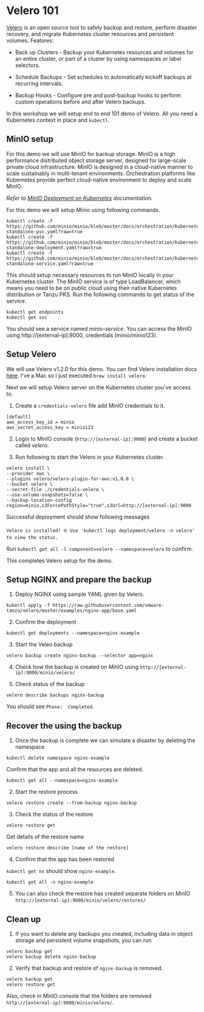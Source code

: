 # Velero 101
[Velero](https://velero.io/) is an open source tool to safely backup and restore, perform disaster recovery, and migrate Kubernetes cluster resources and persistent volumes.
Features:
* Back up Clusters - Backup your Kubernetes resources and volumes for an entire cluster, or part of a cluster by using namespaces or label selectors.

* Schedule Backups - Set schedules to automatically kickoff backups at recurring intervals.

* Backup Hooks - Configure pre and post-backup hooks to perform custom operations before and after Velero backups.

In this workshop we will setup end to end 101 demo of Velero.
All you need a Kubernetes context in place and `kubectl`.

## MinIO setup
For this demo we will use MinIO for backup storage.
MinIO is a high performance distributed object storage server, designed for large-scale private cloud infrastructure. MinIO is designed in a cloud-native manner to scale sustainably in multi-tenant environments. Orchestration platforms like Kubernetes provide perfect cloud-native environment to deploy and scale MinIO.

*Refer to [MinIO Deployment on Kubernetes](https://docs.min.io/docs/deploy-minio-on-kubernetes.html) documentation.*

For this demo we will setup Minio using following commands.

~~~~
kubectl create -f https://github.com/minio/minio/blob/master/docs/orchestration/kubernetes/minio-standalone-pvc.yaml?raw=true
kubectl create -f https://github.com/minio/minio/blob/master/docs/orchestration/kubernetes/minio-standalone-deployment.yaml?raw=true
kubectl create -f https://github.com/minio/minio/blob/master/docs/orchestration/kubernetes/minio-standalone-service.yaml?raw=true
~~~~

This should setup necessary resources to run MinIO locally in your Kubernetes cluster.
The MinIO service is of type LoadBalancer, which means you need to be on public cloud using their native Kubernetes distribution or
Tanzu PKS.
Run the following commands to get status of the service.

~~~~
kubectl get endpoints
kubectl get svc
~~~~

You should see a service named *minio-service*.
You can access the MinIO using http://[external-ip]:9000, credentials (minio/minio123).

## Setup Velero
We will use Velero v1.2.0 for this demo.
You can find Velero installation docs [here](https://velero.io/docs/v1.2.0/basic-install/).
I've a Mac so I just executed `brew install velero`.

Next we will setup Velero server on the Kubernetes cluster you've access to.
1. Create a `credentials-velero` file add MinIO credentials to it.
~~~~
[default]
aws_access_key_id = minio
aws_secret_access_key = minio123
~~~~

2. Login to MinIO console (`http://[external-ip]:9000`) and create a bucket called *velero*.

3. Run following to start the Velero in your Kubernetes cluster.

~~~~
velero install \
--provider aws \
--plugins velero/velero-plugin-for-aws:v1.0.0 \
--bucket velero \
--secret-file ./credentials-velero \
--use-volume-snapshots=false \
--backup-location-config region=minio,s3ForcePathStyle="true",s3Url=http://[external-ip]:9000
~~~~

Successful deployment should show following messages

`Velero is installed! ⛵ Use 'kubectl logs deployment/velero -n velero' to view the status.`

Run `kubectl get all -l component=velero --namespace=velero` to confirm.

This completes Velero setup for the demo.

## Setup NGINX and prepare the backup
1. Deploy NGINX using sample YAML given by Velero.

`kubectl apply -f https://raw.githubusercontent.com/vmware-tanzu/velero/master/examples/nginx-app/base.yaml`

2. Confirm the deployment

`kubectl get deployments --namespace=nginx-example`

3. Start the Veleo backup

`velero backup create nginx-backup --selector app=nginx`

4. Check how the backup is created on MinIO using `http://[external-ip]:9000/minio/velero/`

5. Check status of the backup

`velero describe backups nginx-backup`

You should see `Phase:  Completed`.

## Recover the using the backup
1. Once the backup is complete we can simulate a disaster by deleting the namespace

`kubectl delete namespace nginx-example`

Confirm that the app and all the resources are deleted.

`kubectl get all --namespace=nginx-example`

2. Start the restore process

`velero restore create --from-backup nginx-backup`

3. Check the status of the restore

`velero restore get`

Get details of the restore name

`velero restore describe [name of the restore]`

4. Confirm that the app has been restored

`kubectl get ns` should show `nginx-example`.

`kubectl get all -n nginx-example`

5. You can also check the restore has created separate folders on MinIO `http://[external-ip]:9000/minio/velero/restores/`

## Clean up
1. If you want to delete any backups you created, including data in object storage and persistent volume snapshots, you can run

~~~~
velero backup get
velero backup delete nginx-backup
~~~~

2. Verify that backup and restore of `nginx-backup` is removed.

~~~~
velero backup get
velero restore get
~~~~

Also, check in MinIO console that the folders are removed `http://[external-ip]:9000/minio/velero/`.
